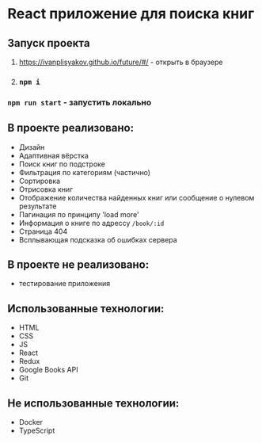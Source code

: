 # React приложение для поиска книг

## Запуск проекта

1) https://ivanplisyakov.github.io/future/#/ - открыть в браузере

2) ### `npm i`
### `npm run start` - запустить локально

## В проекте реализовано:
- Дизайн
- Адаптивная вёрстка
- Поиск книг по подстроке
- Фильтрация по категориям (частично)
- Сортировка
- Отрисовка книг
- Отображение количества найденных книг или сообщение о нулевом результате
- Пагинация по принципу 'load more'
- Информация о книге по адрессу `/book/:id`
- Страница 404
- Всплывающая подсказка об ошибках сервера

## В проекте не реализовано:
- тестирование приложения

## Использованные технологии:
- HTML
- CSS
- JS
- React
- Redux
- Google Books API
- Git

## Не использованные технологии:
- Docker
- TypeScript

